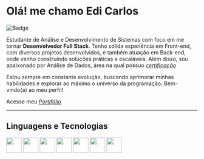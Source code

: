 # Olá! me chamo Edi Carlos
<div data-iframe-width="150" data-iframe-height="270" data-share-badge-id="a5af62f4-8f9d-4baf-a4b0-09d067db30a6" data-share-badge-host="https://www.credly.com"></div><script type="text/javascript" async src="//cdn.credly.com/assets/utilities/embed.js"></script>

![Badge](https://img.shields.io/badge/Desenvolvedor-blue)

Estudante de Análise e Desenvolvimento de Sistemas com foco em me tornar **Desenvolvedor Full Stack**.
Tenho sólida experiência em Front-end, com diversos projetos desenvolvidos, e também atuação em Back-end, onde venho construindo soluções práticas e escaláveis. Além disso, sou apaixonado por Análise de Dados, área na qual possuo [*certificação*](https://www.linkedin.com/in/ediicarlos/details/certifications)

Estou sempre em constante evolução, buscando aprimorar minhas habilidades e explorar ao máximo o universo da programação. Bem-vindo(a) ao meu perfil!

Acesse meu [*Portifólio*](https://ediicarllos.github.io/portifoliov1)

---

## Linguagens e Tecnologias

<img src="https://cdn.jsdelivr.net/gh/devicons/devicon/icons/html5/html5-original.svg" width="40" height="40"/> <img src="https://cdn.jsdelivr.net/gh/devicons/devicon/icons/css3/css3-original.svg" width="40" height="40"/> <img src="https://cdn.jsdelivr.net/gh/devicons/devicon/icons/javascript/javascript-original.svg" width="40" height="40"/> <img src="https://cdn.jsdelivr.net/gh/devicons/devicon/icons/python/python-original.svg" width="40" height="40"/> <img src="https://cdn.jsdelivr.net/gh/devicons/devicon/icons/git/git-original.svg" width="40" height="40"/> <img src="https://cdn.jsdelivr.net/gh/devicons/devicon/icons/mysql/mysql-original.svg" width="40" height="40"/> <img src="https://cdn.jsdelivr.net/gh/devicons/devicon/icons/java/java-original.svg" width="40" height="40"/> 
